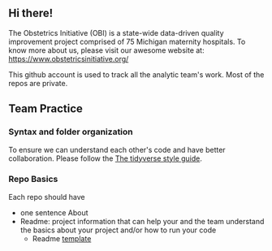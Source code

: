 ## Hi there!

The Obstetrics Initiative (OBI) is a state-wide data-driven quality improvement project comprised of 75 Michigan maternity hospitals. To know more about us, please visit our awesome website at: https://www.obstetricsinitiative.org/

This github account is used to track all the analytic team's work. Most of the repos are private.

## Team Practice

### Syntax and folder organization

To ensure we can understand each other's code and have better collaboration. Please follow the [The tidyverse style guide](https://style.tidyverse.org/index.html).

### Repo Basics

Each repo should have
- one sentence About
- Readme: project information that can help your and the team understand the basics about your project and/or how to run your code
  - Readme [template](https://github.com/obianalysts-umich/template_repo)

